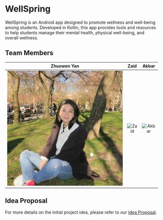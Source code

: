 # WellSpring

WellSpring is an Android app designed to promote wellness and well-being among students. Developed in Kotlin, this app provides tools and resources to help students manage their mental health, physical well-being, and overall wellness.

## Team Members

| Zhuowen Yan | Zaid | Akbar |
|:-----------:|:----:|:-----:|
| ![Zhuowen Yan](https://github.com/CS639-WellSpring/WellSpring/blob/main/img-folder/zhuowen.jpg) | ![Zaid](link_to_image) | ![Akbar](link_to_image) |

## Idea Proposal
For more details on the initial project idea, please refer to our [Idea Proposal](https://docs.google.com/document/d/16VK8QEO1k3YN_DWR8LQGigHSgqhZ_y5vnebZW-SnGIw/edit?usp=drive_link).